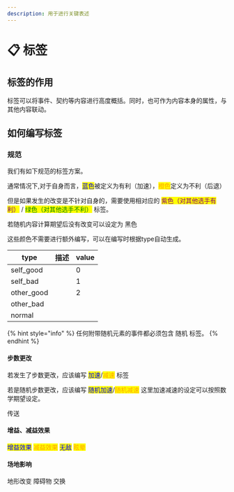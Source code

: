 ```yaml
---
description: 用于进行关键表述
---
```


# 📋 标签

## 标签的作用

标签可以将事件、契约等内容进行高度概括。同时，也可作为内容本身的属性，与其他内容联动。

## 如何编写标签

### 规范

我们有如下规范的标签方案。

通常情况下,对于自身而言，<mark style="color:blue;">蓝色</mark>被定义为有利（加速），<mark style="color:orange;">橙色</mark>定义为不利（后退）

但是如果发生的改变是不针对自身的，需要使用相对应的 <mark style="color:purple;">紫色（对其他选手有利）</mark> / <mark style="color:green;">绿色（对其他选手不利）</mark> 标签。

若随机内容计算期望后没有改变可以设定为 黑色

这些颜色不需要进行额外编写，可以在编写时根据type自动生成。

| type        | 描述 | value |
| ----------- | -- | ----- |
| self\_good  |    | 0     |
| self\_bad   |    | 1     |
| other\_good |    | 2     |
| other\_bad  |    |       |
| normal      |    |       |

{% hint style="info" %}
任何附带随机元素的事件都必须包含 随机 标签。
{% endhint %}

#### 步数更改

若发生了步数更改，应该编写 <mark style="color:blue;">加速</mark>/<mark style="color:orange;">减速</mark> 标签

若是随机步数更改，应该编写 <mark style="color:blue;">随机加速</mark>/<mark style="color:orange;">随机减速</mark> 这里加速减速的设定可以按照数学期望设定。

传送&#x20;

#### 增益、减益效果

<mark style="color:blue;">增益效果</mark> <mark style="color:orange;">减益效果</mark> <mark style="color:blue;">无敌</mark> <mark style="color:orange;">眩晕</mark>

#### 场地影响

地形改变 障碍物 交换



<mark style="color:orange;"></mark>

